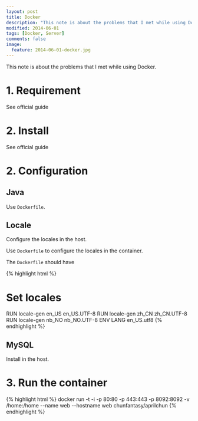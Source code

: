 ```yaml
---
layout: post
title: Docker
description: "This note is about the problems that I met while using Docker."
modified: 2014-06-01
tags: [Docker, Server]
comments: false
image:
  feature: 2014-06-01-docker.jpg
---
```


This note is about the problems that I met while using Docker.

# 1. Requirement

See official guide

# 2. Install

See official guide

# 2. Configuration

## Java

Use ``Dockerfile``.

## Locale 

Configure the locales in the host.

Use ``Dockerfile`` to configure the locales in the container.

The ``Dockerfile`` should have

{% highlight html %}
# Set locales
RUN locale-gen en_US en_US.UTF-8
RUN locale-gen zh_CN zh_CN.UTF-8
RUN locale-gen nb_NO nb_NO.UTF-8
ENV LANG en_US.utf8
{% endhighlight %}

## MySQL

Install in the host.


# 3. Run the container

{% highlight html %}
docker run -t -i -p 80:80 -p 443:443 -p 8092:8092 -v /home:/home --name web --hostname web chunfantasy/aprilchun
{% endhighlight %}
